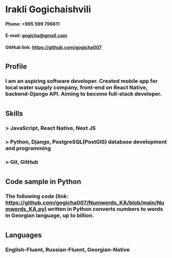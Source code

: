 # Irakli Gogichaishvili
#### Phone: +995 599 796611
#### E-mail: gogicha@gmail.com
#### GitHub link: https://github.com/gogicha007
#
## Profile
### I am an aspiring software developer. Created mobile app for local water supply company, front-end on React Native, backend-Django API. Aiming to become full-stack developer. 
#
## Skills 
### > JavaScript, React Native, Next JS
### > Python, Django, PostgreSQL(PostGIS) database development and programming
### > Git, GitHub
#
## Code sample in Python
### The following code (link: https://github.com/gogicha007/Numwords_KA/blob/main/Numwords_KA.py) written in Python converts numbers to words in Georgian language, up to billion.
#
## Languages
### English-Fluent, Russian-Fluent, Georgian-Native